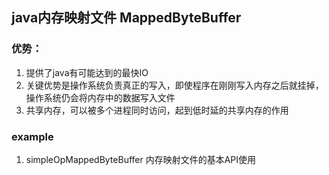 ## java内存映射文件 MappedByteBuffer

### 优势：
1. 提供了java有可能达到的最快IO
2. 关键优势是操作系统负责真正的写入，即使程序在刚刚写入内存之后就挂掉，操作系统仍会将内存中的数据写入文件
3. 共享内存，可以被多个进程同时访问，起到低时延的共享内存的作用

### example
1. simpleOpMappedByteBuffer 内存映射文件的基本API使用
